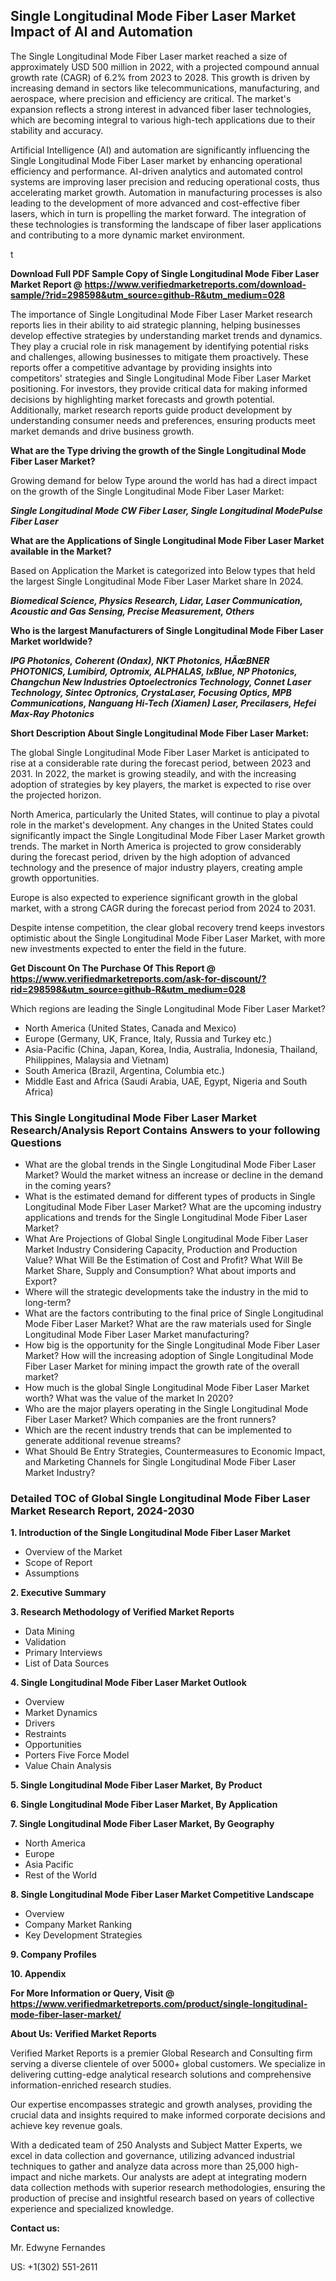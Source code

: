 <h2>Single Longitudinal Mode Fiber Laser Market Impact of AI and Automation</h2><p>The Single Longitudinal Mode Fiber Laser market reached a size of approximately USD 500 million in 2022, with a projected compound annual growth rate (CAGR) of 6.2% from 2023 to 2028. This growth is driven by increasing demand in sectors like telecommunications, manufacturing, and aerospace, where precision and efficiency are critical. The market's expansion reflects a strong interest in advanced fiber laser technologies, which are becoming integral to various high-tech applications due to their stability and accuracy.</p><p>Artificial Intelligence (AI) and automation are significantly influencing the Single Longitudinal Mode Fiber Laser market by enhancing operational efficiency and performance. AI-driven analytics and automated control systems are improving laser precision and reducing operational costs, thus accelerating market growth. Automation in manufacturing processes is also leading to the development of more advanced and cost-effective fiber lasers, which in turn is propelling the market forward. The integration of these technologies is transforming the landscape of fiber laser applications and contributing to a more dynamic market environment.</p>t</p><p id="" class=""><strong>Download Full PDF Sample Copy of Single Longitudinal Mode Fiber Laser Market Report @ <a href="https://www.verifiedmarketreports.com/download-sample/?rid=298598&utm_source=github-R&utm_medium=028" target="_blank">https://www.verifiedmarketreports.com/download-sample/?rid=298598&utm_source=github-R&utm_medium=028</a></strong></p><p>The importance of&nbsp;Single Longitudinal Mode Fiber Laser Market research reports lies in their ability to aid strategic planning, helping businesses develop effective strategies by understanding market trends and dynamics. They play a crucial role in risk management by identifying potential risks and challenges, allowing businesses to mitigate them proactively. These reports offer a competitive advantage by providing insights into competitors' strategies and Single Longitudinal Mode Fiber Laser Market positioning. For investors, they provide critical data for making informed decisions by highlighting market forecasts and growth potential. Additionally, market research reports guide product development by understanding consumer needs and preferences, ensuring products meet market demands and drive business growth.</p><p><strong>What are the&nbsp;Type driving the growth of the Single Longitudinal Mode Fiber Laser Market?</strong></p><p id="" class="">Growing demand for below Type around the world has had a direct impact on the growth of the Single Longitudinal Mode Fiber Laser Market:</p><em><strong>Single Longitudinal Mode CW Fiber Laser, Single Longitudinal ModePulse Fiber Laser</strong></em></p><strong>What are the&nbsp;Applications&nbsp;of Single Longitudinal Mode Fiber Laser Market available in the Market?</strong></p><p id="" class="">Based on Application the Market is categorized into Below types that held the largest Single Longitudinal Mode Fiber Laser Market share In 2024.</p><em><strong>Biomedical Science, Physics Research, Lidar, Laser Communication, Acoustic and Gas Sensing, Precise Measurement, Others</strong></em></p><strong>Who is the largest Manufacturers of Single Longitudinal Mode Fiber Laser Market worldwide?</strong></p><p><em><strong>IPG Photonics, Coherent (Ondax), NKT Photonics, HÃœBNER PHOTONICS, Lumibird, Optromix, ALPHALAS, IxBlue, NP Photonics, Changchun New Industries Optoelectronics Technology, Connet Laser Technology, Sintec Optronics, CrystaLaser, Focusing Optics, MPB Communications, Nanguang Hi-Tech (Xiamen) Laser, Precilasers, Hefei Max-Ray Photonics</strong></em></p><p id="" class=""><strong>Short Description About Single Longitudinal Mode Fiber Laser Market:</strong></p><p>The global Single Longitudinal Mode Fiber Laser Market is anticipated to rise at a considerable rate during the forecast period, between 2023 and 2031. In 2022, the market is growing steadily, and with the increasing adoption of strategies by key players, the market is expected to rise over the projected horizon.</p><p>North America, particularly the United States, will continue to play a pivotal role in the market's development. Any changes in the United States could significantly impact the Single Longitudinal Mode Fiber Laser Market growth trends. The market in North America is projected to grow considerably during the forecast period, driven by the high adoption of advanced technology and the presence of major industry players, creating ample growth opportunities.</p><p>Europe is also expected to experience significant growth in the global market, with a strong CAGR during the forecast period from 2024 to 2031.</p><p>Despite intense competition, the clear global recovery trend keeps investors optimistic about the Single Longitudinal Mode Fiber Laser Market, with more new investments expected to enter the field in the future.</p><p id="" class=""><strong>Get Discount On The Purchase Of This Report @ <a href="https://www.verifiedmarketreports.com/ask-for-discount/?rid=298598&utm_source=github-R&utm_medium=028" target="_blank">https://www.verifiedmarketreports.com/ask-for-discount/?rid=298598&utm_source=github-R&utm_medium=028</a></strong></p>Which regions are leading the Single Longitudinal Mode Fiber Laser Market?</p><ul><li>North America (United States, Canada and Mexico)</li><li>Europe (Germany, UK, France, Italy, Russia and Turkey etc.)</li><li>Asia-Pacific (China, Japan, Korea, India, Australia, Indonesia, Thailand, Philippines, Malaysia and Vietnam)</li><li>South America (Brazil, Argentina, Columbia etc.)</li><li>Middle East and Africa (Saudi Arabia, UAE, Egypt, Nigeria and South Africa)</li></ul><h3 id="" class="">This Single Longitudinal Mode Fiber Laser Market Research/Analysis Report Contains Answers to your following Questions</h3><ul><li>What are the global trends in the Single Longitudinal Mode Fiber Laser Market? Would the market witness an increase or decline in the demand in the coming years?</li><li>What is the estimated demand for different types of products in Single Longitudinal Mode Fiber Laser Market? What are the upcoming industry applications and trends for the Single Longitudinal Mode Fiber Laser Market?</li><li>What Are Projections of Global Single Longitudinal Mode Fiber Laser Market Industry Considering Capacity, Production and Production Value? What Will Be the Estimation of Cost and Profit? What Will Be Market Share, Supply and Consumption? What about imports and Export?</li><li>Where will the strategic developments take the industry in the mid to long-term?</li><li>What are the factors contributing to the final price of Single Longitudinal Mode Fiber Laser Market? What are the raw materials used for Single Longitudinal Mode Fiber Laser Market manufacturing?</li><li>How big is the opportunity for the Single Longitudinal Mode Fiber Laser Market? How will the increasing adoption of Single Longitudinal Mode Fiber Laser Market for mining impact the growth rate of the overall market?</li><li>How much is the global Single Longitudinal Mode Fiber Laser Market worth? What was the value of the market In 2020?</li><li>Who are the major players operating in the Single Longitudinal Mode Fiber Laser Market? Which companies are the front runners?</li><li>Which are the recent industry trends that can be implemented to generate additional revenue streams?</li><li>What Should Be Entry Strategies, Countermeasures to Economic Impact, and Marketing Channels for Single Longitudinal Mode Fiber Laser Market Industry?</li></ul><h3 id="" class="">Detailed TOC of Global Single Longitudinal Mode Fiber Laser Market Research Report, 2024-2030</h3><p id="" class=""><strong>1. Introduction of the Single Longitudinal Mode Fiber Laser Market</strong></p><ul><li>Overview of the Market</li><li>Scope of Report</li><li>Assumptions</li></ul><p id="" class=""><strong>2. Executive Summary</strong></p><p id="" class=""><strong>3. Research Methodology of Verified Market Reports</strong></p><ul><li>Data Mining</li><li>Validation</li><li>Primary Interviews</li><li>List of Data Sources</li></ul><p id="" class=""><strong>4. Single Longitudinal Mode Fiber Laser Market Outlook</strong></p><ul><li>Overview</li><li>Market Dynamics</li><li>Drivers</li><li>Restraints</li><li>Opportunities</li><li>Porters Five Force Model</li><li>Value Chain Analysis</li></ul><p id="" class=""><strong>5. Single Longitudinal Mode Fiber Laser Market, By Product</strong></p><p id="" class=""><strong>6. Single Longitudinal Mode Fiber Laser Market, By Application</strong></p><p id="" class=""><strong>7. Single Longitudinal Mode Fiber Laser Market, By Geography</strong></p><ul><li>North America</li><li>Europe</li><li>Asia Pacific</li><li>Rest of the World</li></ul><p id="" class=""><strong>8. Single Longitudinal Mode Fiber Laser Market Competitive Landscape</strong></p><ul><li>Overview</li><li>Company Market Ranking</li><li>Key Development Strategies</li></ul><p id="" class=""><strong>9. Company Profiles</strong></p><p id="" class=""><strong>10. Appendix</strong></p><p id="" class=""><strong>For More Information or Query, Visit @ <a href="https://www.verifiedmarketreports.com/product/single-longitudinal-mode-fiber-laser-market/" target="_blank">https://www.verifiedmarketreports.com/product/single-longitudinal-mode-fiber-laser-market/</a></strong></p><p id="" class=""><strong>About Us: Verified Market Reports</strong></p><p id="" class="">Verified Market Reports is a premier Global Research and Consulting firm serving a diverse clientele of over 5000+ global customers. We specialize in delivering cutting-edge analytical research solutions and comprehensive information-enriched research studies.</p><p id="" class="">Our expertise encompasses strategic and growth analyses, providing the crucial data and insights required to make informed corporate decisions and achieve key revenue goals.</p><p id="" class="">With a dedicated team of 250 Analysts and Subject Matter Experts, we excel in data collection and governance, utilizing advanced industrial techniques to gather and analyze data across more than 25,000 high-impact and niche markets. Our analysts are adept at integrating modern data collection methods with superior research methodologies, ensuring the production of precise and insightful research based on years of collective experience and specialized knowledge.</p><p id="" class=""><strong>Contact us:</strong></p><p id="" class="">Mr. Edwyne Fernandes</p><p id="" class="">US: +1(302) 551-2611</p>